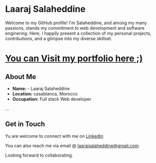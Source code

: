 # Laaraj Salaheddine

Welcome to my GitHub profile! I'm Salaheddine, and among my many passions, stands my commitment to web development and software enginering. Here, I happily present a collection of my personal projects, contributions, and a glimpse into my diverse skillset.

# [You can Visit my portfolio here ;)](www.salah-web-developer.com)

## About Me

- **Name:** - Laaraj Salaheddine
- **Location:** casablanca, Morocco
- **Occupation:** Full stack Web developer 

...

## Get in Touch

Yu are welcome to connect with me on [LinkedIn](https://www.linkedin.com/in/laarajsalaheddine/)

You can also reach me via email @ <a href="mailto:laarajsalaheddine@gmail.com">laarajsalaheddine@gmail.com</a>.

Looking forward to collaborating.

